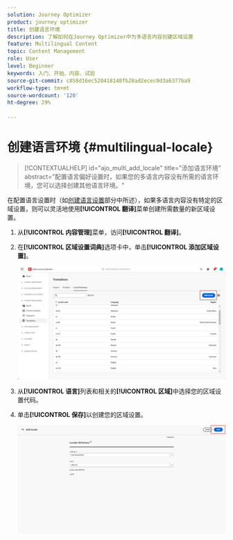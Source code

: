 ```yaml
---
solution: Journey Optimizer
product: journey optimizer
title: 创建语言环境
description: 了解如何在Journey Optimizer中为多语言内容创建区域设置
feature: Multilingual Content
topic: Content Management
role: User
level: Beginner
keywords: 入门、开始、内容、试验
source-git-commit: c858d16ec520418148fb28ad2ecec0d3a6377ba9
workflow-type: tm+mt
source-wordcount: '120'
ht-degree: 29%

---
```


# 创建语言环境 {#multilingual-locale}

>[!CONTEXTUALHELP]
>id="ajo_multi_add_locale"
>title="添加语言环境"
>abstract="配置语言偏好设置时，如果您的多语言内容没有所需的语言环境，您可以选择创建其他语言环境。"

在配置语言设置时（如[创建语言设置](multilingual-manual.md#language-settings)部分中所述），如果多语言内容没有特定的区域设置，则可以灵活地使用&#x200B;**[!UICONTROL 翻译]**&#x200B;菜单创建所需数量的新区域设置。

1. 从&#x200B;**[!UICONTROL 内容管理]**&#x200B;菜单，访问&#x200B;**[!UICONTROL 翻译]**。

1. 在&#x200B;**[!UICONTROL 区域设置词典]**&#x200B;选项卡中，单击&#x200B;**[!UICONTROL 添加区域设置]**。

   ![](assets/locale_1.png)

1. 从&#x200B;**[!UICONTROL 语言]**&#x200B;列表和相关的&#x200B;**[!UICONTROL 区域]**&#x200B;中选择您的区域设置代码。

1. 单击&#x200B;**[!UICONTROL 保存]**&#x200B;以创建您的区域设置。

   ![](assets/locale_2.png)

